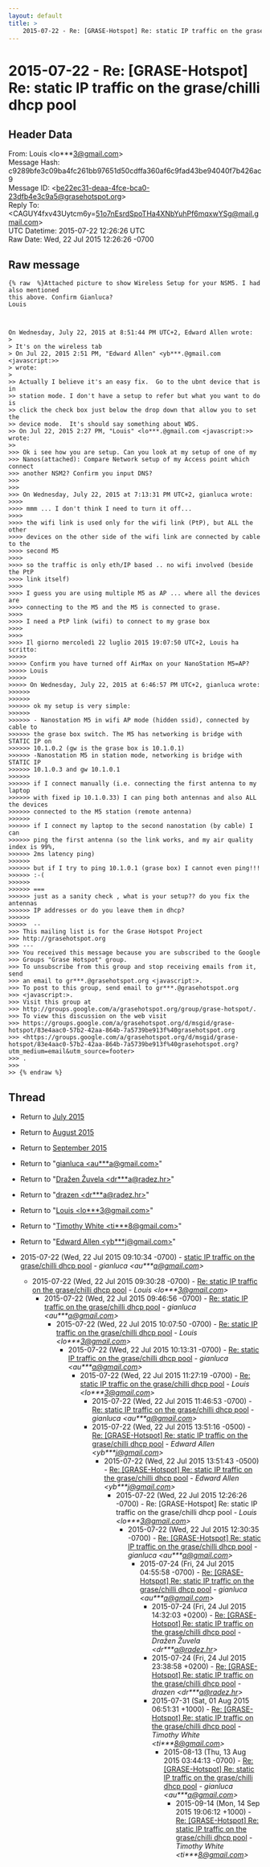 ```yaml
---
layout: default
title: >
    2015-07-22 - Re: [GRASE-Hotspot] Re: static IP traffic on the grase/chilli dhcp pool
---
```


# 2015-07-22 - Re: [GRASE-Hotspot] Re: static IP traffic on the grase/chilli dhcp pool

## Header Data

From: Louis \<lo***3@gmail.com\><br>
Message Hash: c9289bfe3c09ba4fc261bb97651d50cdffa360af6c9fad43be94040f7b426ac9<br>
Message ID: \<be22ec31-deaa-4fce-bca0-23dfb4e3c9a5@grasehotspot.org\><br>
Reply To: \<CAGUY4fxv43Uytcm6y=51o7nEsrdSpoTHa4XNbYuhPf6mqxwYSg@mail.gmail.com\><br>
UTC Datetime: 2015-07-22 12:26:26 UTC<br>
Raw Date: Wed, 22 Jul 2015 12:26:26 -0700<br>

## Raw message

```
{% raw  %}Attached picture to show Wireless Setup for your NSM5. I had also mentioned 
this above. Confirm Gianluca? 
Louis



On Wednesday, July 22, 2015 at 8:51:44 PM UTC+2, Edward Allen wrote:
>
> It's on the wireless tab
> On Jul 22, 2015 2:51 PM, "Edward Allen" <yb***.@gmail.com <javascript:>> 
> wrote:
>
>> Actually I believe it's an easy fix.  Go to the ubnt device that is in 
>> station mode. I don't have a setup to refer but what you want to do is 
>> click the check box just below the drop down that allow you to set the 
>> device mode.  It's should say something about WDS. 
>> On Jul 22, 2015 2:27 PM, "Louis" <lo***.@gmail.com <javascript:>> wrote:
>>
>>> Ok i see how you are setup. Can you look at my setup of one of my 
>>> Nanos(attached): Compare Network setup of my Access point which connect 
>>> another NSM2? Confirm you input DNS?
>>>
>>>
>>> On Wednesday, July 22, 2015 at 7:13:31 PM UTC+2, gianluca wrote:
>>>>
>>>> mmm ... I don't think I need to turn it off...
>>>>
>>>> the wifi link is used only for the wifi link (PtP), but ALL the other 
>>>> devices on the other side of the wifi link are connected by cable to the 
>>>> second M5
>>>>
>>>> so the traffic is only eth/IP based .. no wifi involved (beside the PtP 
>>>> link itself)
>>>>
>>>> I guess you are using multiple M5 as AP ... where all the devices are 
>>>> connecting to the M5 and the M5 is connected to grase.
>>>>
>>>> I need a PtP link (wifi) to connect to my grase box
>>>>
>>>>
>>>> Il giorno mercoledì 22 luglio 2015 19:07:50 UTC+2, Louis ha scritto:
>>>>>
>>>>> Confirm you have turned off AirMax on your NanoStation M5=AP? 
>>>>> Louis
>>>>>
>>>>> On Wednesday, July 22, 2015 at 6:46:57 PM UTC+2, gianluca wrote:
>>>>>>
>>>>>>
>>>>>> ok my setup is very simple:
>>>>>>
>>>>>> - Nanostation M5 in wifi AP mode (hidden ssid), connected by cable to 
>>>>>> the grase box switch. The M5 has networking is bridge with STATIC IP on 
>>>>>> 10.1.0.2 (gw is the grase box is 10.1.0.1)
>>>>>> -Nanostation M5 in station mode, networking is bridge with STATIC IP 
>>>>>> 10.1.0.3 and gw 10.1.0.1
>>>>>>
>>>>>> if I connect manually (i.e. connecting the first antenna to my laptop 
>>>>>> with fixed ip 10.1.0.33) I can ping both antennas and also ALL the devices 
>>>>>> connected to the M5 station (remote antenna)
>>>>>>
>>>>>> if I connect my laptop to the second nanostation (by cable) I can 
>>>>>> ping the first antenna (so the link works, and my air quality index is 99%, 
>>>>>> 2ms latency ping)
>>>>>>
>>>>>> but if I try to ping 10.1.0.1 (grase box) I cannot even ping!!!
>>>>>> :-(
>>>>>>
>>>>>> ===
>>>>>> just as a sanity check , what is your setup?? do you fix the antennas 
>>>>>> IP addresses or do you leave them in dhcp?
>>>>>>
>>>>>  -- 
>>> This mailing list is for the Grase Hotspot Project 
>>> http://grasehotspot.org
>>> --- 
>>> You received this message because you are subscribed to the Google 
>>> Groups "Grase Hotspot" group.
>>> To unsubscribe from this group and stop receiving emails from it, send 
>>> an email to gr***.@grasehotspot.org <javascript:>.
>>> To post to this group, send email to gr***.@grasehotspot.org 
>>> <javascript:>.
>>> Visit this group at 
>>> http://groups.google.com/a/grasehotspot.org/group/grase-hotspot/.
>>> To view this discussion on the web visit 
>>> https://groups.google.com/a/grasehotspot.org/d/msgid/grase-hotspot/83e4aac0-57b2-42aa-864b-7a5739be913f%40grasehotspot.org 
>>> <https://groups.google.com/a/grasehotspot.org/d/msgid/grase-hotspot/83e4aac0-57b2-42aa-864b-7a5739be913f%40grasehotspot.org?utm_medium=email&utm_source=footer>
>>> .
>>>
>> {% endraw %}
```

## Thread

+ Return to [July 2015](/archive/2015/07)
+ Return to [August 2015](/archive/2015/08)
+ Return to [September 2015](/archive/2015/09)

+ Return to "[gianluca <au***a<span>@</span>gmail.com>](/authors/au___a_at_gmail_com)"
+ Return to "[Dražen Žuvela <dr***a<span>@</span>radez.hr>](/authors/dr___a_at_radez_hr)"
+ Return to "[drazen <dr***a<span>@</span>radez.hr>](/authors/dr___a_at_radez_hr)"
+ Return to "[Louis <lo***3<span>@</span>gmail.com>](/authors/lo___3_at_gmail_com)"
+ Return to "[Timothy White <ti***8<span>@</span>gmail.com>](/authors/ti___8_at_gmail_com)"
+ Return to "[Edward Allen <yb***j<span>@</span>gmail.com>](/authors/yb___j_at_gmail_com)"

+ 2015-07-22 (Wed, 22 Jul 2015 09:10:34 -0700) - [static IP traffic on the grase/chilli dhcp pool](/archive/2015/07/edc0de5c582f95869458696ffd61f4eb05288b5582ad1ebd79c59e582c7a0ee0) - _gianluca \<au***a@gmail.com\>_
  + 2015-07-22 (Wed, 22 Jul 2015 09:30:28 -0700) - [Re: static IP traffic on the grase/chilli dhcp pool](/archive/2015/07/85b7e92046164310010504beb26bd306209a6a1339994c7b5a89f86734342940) - _Louis \<lo***3@gmail.com\>_
    + 2015-07-22 (Wed, 22 Jul 2015 09:46:56 -0700) - [Re: static IP traffic on the grase/chilli dhcp pool](/archive/2015/07/f4ed5757d02579cf1a2b7899efe1fe7e45fc909063313fc573c07e079036fffc) - _gianluca \<au***a@gmail.com\>_
      + 2015-07-22 (Wed, 22 Jul 2015 10:07:50 -0700) - [Re: static IP traffic on the grase/chilli dhcp pool](/archive/2015/07/d69eadf57502400bbe356817368e66d3df6bce7bafa6d023799cede295498414) - _Louis \<lo***3@gmail.com\>_
        + 2015-07-22 (Wed, 22 Jul 2015 10:13:31 -0700) - [Re: static IP traffic on the grase/chilli dhcp pool](/archive/2015/07/a551ecb48095ad1f08ce632b8c1c276084dfa0de3150aba7ee8b781668b92efb) - _gianluca \<au***a@gmail.com\>_
          + 2015-07-22 (Wed, 22 Jul 2015 11:27:19 -0700) - [Re: static IP traffic on the grase/chilli dhcp pool](/archive/2015/07/e589d18f9a39830da601c1a88fb3aa41d1c87f0d4240dcff64ff5fc15f987525) - _Louis \<lo***3@gmail.com\>_
            + 2015-07-22 (Wed, 22 Jul 2015 11:46:53 -0700) - [Re: static IP traffic on the grase/chilli dhcp pool](/archive/2015/07/93540bced9a0ae6ea04ee0eee98090eddf5dbf93b8f942a02d633968e6ebabfb) - _gianluca \<au***a@gmail.com\>_
            + 2015-07-22 (Wed, 22 Jul 2015 13:51:16 -0500) - [Re: [GRASE-Hotspot] Re: static IP traffic on the grase/chilli dhcp pool](/archive/2015/07/ac945baeff180491698ef2adbde143560a262b3888adb4fd97c96e23c3284133) - _Edward Allen \<yb***j@gmail.com\>_
              + 2015-07-22 (Wed, 22 Jul 2015 13:51:43 -0500) - [Re: [GRASE-Hotspot] Re: static IP traffic on the grase/chilli dhcp pool](/archive/2015/07/ad6d364d1579eb77114a68eb230e0b98f685d343232c7f91c23e11b34b65d590) - _Edward Allen \<yb***j@gmail.com\>_
                + 2015-07-22 (Wed, 22 Jul 2015 12:26:26 -0700) - Re: [GRASE-Hotspot] Re: static IP traffic on the grase/chilli dhcp pool - _Louis \<lo***3@gmail.com\>_
                  + 2015-07-22 (Wed, 22 Jul 2015 12:30:35 -0700) - [Re: [GRASE-Hotspot] Re: static IP traffic on the grase/chilli dhcp pool](/archive/2015/07/285cbe5389c98a518cdc3027fc3be188dfae510bf75524943fa10498884ed252) - _gianluca \<au***a@gmail.com\>_
                    + 2015-07-24 (Fri, 24 Jul 2015 04:55:58 -0700) - [Re: [GRASE-Hotspot] Re: static IP traffic on the grase/chilli dhcp pool](/archive/2015/07/7760d7d8ffa35fbbaa169bc3a67669c4f5a97e580b39969cee162b442f354570) - _gianluca \<au***a@gmail.com\>_
                      + 2015-07-24 (Fri, 24 Jul 2015 14:32:03 +0200) - [Re: [GRASE-Hotspot] Re: static IP traffic on the grase/chilli dhcp pool](/archive/2015/07/ddc47a7fe302afa8b1e55851272b9ef2e25577c7df69964a2a56ed8afa1bd5a6) - _Dražen Žuvela \<dr***a@radez.hr\>_
                      + 2015-07-24 (Fri, 24 Jul 2015 23:38:58 +0200) - [Re: [GRASE-Hotspot] Re: static IP traffic on the grase/chilli dhcp pool](/archive/2015/07/09e47b15049d11071fbee58db297734428f614c7ece934ea9bca13bc78265f99) - _drazen \<dr***a@radez.hr\>_
                      + 2015-07-31 (Sat, 01 Aug 2015 06:51:31 +1000) - [Re: [GRASE-Hotspot] Re: static IP traffic on the grase/chilli dhcp pool](/archive/2015/07/4b70833318c1221bbc8050552f5b9cacc69926c810590894a03ea6d7d79462ea) - _Timothy White \<ti***8@gmail.com\>_
                        + 2015-08-13 (Thu, 13 Aug 2015 03:44:13 -0700) - [Re: [GRASE-Hotspot] Re: static IP traffic on the grase/chilli dhcp pool](/archive/2015/08/f4f4413ad8bbeb7fc92f250e61e5f652de0ff10da63d0dd461caf5025cda82db) - _gianluca \<au***a@gmail.com\>_
                          + 2015-09-14 (Mon, 14 Sep 2015 19:06:12 +1000) - [Re: [GRASE-Hotspot] Re: static IP traffic on the grase/chilli dhcp pool](/archive/2015/09/2748b6909f1075f1e5c8c7ab8b95eeac32a8d57ae0b580b01c4f26a109d4aa0d) - _Timothy White \<ti***8@gmail.com\>_


